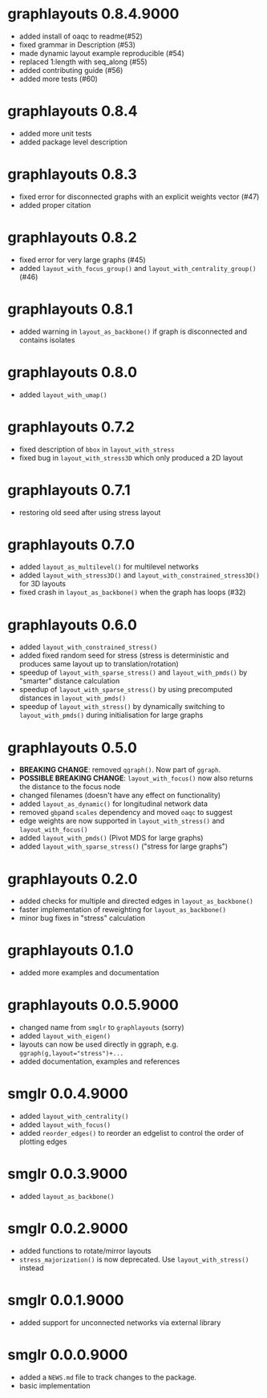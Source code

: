 # graphlayouts 0.8.4.9000

* added install of oaqc to readme(#52)
* fixed grammar in Description (#53)
* made dynamic layout example reproducible (#54)
* replaced 1:length with seq_along (#55)
* added contributing guide (#56)
* added more tests (#60)

# graphlayouts 0.8.4

* added more unit tests
* added package level description

# graphlayouts 0.8.3

* fixed error for disconnected graphs with an explicit weights vector (#47)
* added proper citation

# graphlayouts 0.8.2

* fixed error for very large graphs (#45)
* added `layout_with_focus_group()` and `layout_with_centrality_group()` (#46)

# graphlayouts 0.8.1

* added warning in `layout_as_backbone()` if graph is disconnected and contains isolates

# graphlayouts 0.8.0

* added `layout_with_umap()`

# graphlayouts 0.7.2

* fixed description of `bbox` in `layout_with_stress`
* fixed bug in `layout_with_stress3D` which only produced a 2D layout

# graphlayouts 0.7.1

* restoring old seed after using stress layout

# graphlayouts 0.7.0

* added `layout_as_multilevel()` for multilevel networks
* added `layout_with_stress3D()` and `layout_with_constrained_stress3D()` for 3D layouts
* fixed  crash in `layout_as_backbone()` when the graph has loops (#32)

# graphlayouts 0.6.0

* added `layout_with_constrained_stress()`
* added fixed random seed for stress (stress is deterministic and produces same layout up to translation/rotation)
* speedup of `layout_with_sparse_stress()` and `layout_with_pmds()` by "smarter" distance calculation
* speedup of `layout_with_sparse_stress()` by using precomputed distances in `layout_with_pmds()`
* speedup of `layout_with_stress()` by dynamically switching to `layout_with_pmds()` during initialisation for large graphs


# graphlayouts 0.5.0

* **BREAKING CHANGE**: removed `qgraph()`. Now part of `ggraph`.
* **POSSIBLE BREAKING CHANGE**: `layout_with_focus()` now also returns the distance to the focus node
* changed filenames (doesn't have any effect on functionality)
* added `layout_as_dynamic()` for longitudinal network data
* removed `gbp`and `scales` dependency and moved `oaqc` to suggest
* edge weights are now supported in `layout_with_stress()` and `layout_with_focus()`
* added `layout_with_pmds()` (Pivot MDS for large graphs)
* added `layout_with_sparse_stress()` ("stress for large graphs")

# graphlayouts 0.2.0

* added checks for multiple and directed edges in `layout_as_backbone()`
* faster implementation of reweighting for `layout_as_backbone()`
* minor bug fixes in "stress" calculation

# graphlayouts 0.1.0

* added more examples and documentation

# graphlayouts 0.0.5.9000

* changed name from `smglr` to `graphlayouts` (sorry)
* added `layout_with_eigen()`
* layouts can now be used directly in ggraph, e.g. `ggraph(g,layout="stress")+...`
* added documentation, examples and references

# smglr 0.0.4.9000

* added `layout_with_centrality()`
* added `layout_with_focus()`
* added `reorder_edges()` to reorder an edgelist to control the order of plotting edges

# smglr 0.0.3.9000

* added `layout_as_backbone()`

# smglr 0.0.2.9000

* added functions to rotate/mirror layouts
* `stress_majorization()` is now deprecated. Use `layout_with_stress()` instead

# smglr 0.0.1.9000

* added support for unconnected networks via external library

# smglr 0.0.0.9000

* added a `NEWS.md` file to track changes to the package.
* basic implementation


